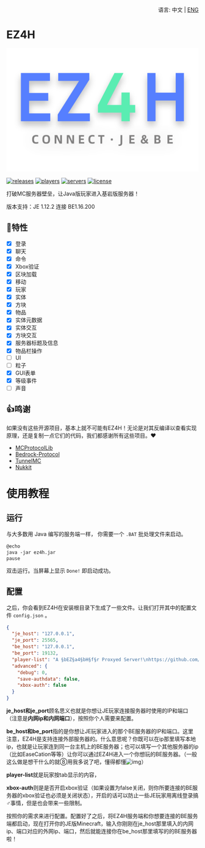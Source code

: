 <div align="right">
  语言:
  中文 | 
  <a title="English" href="/README.md">ENG</a>
</div>

# EZ4H
![icon](/EZ4H_icon.png)

[![releases](https://img.shields.io/github/v/release/FillAmeaPixelNetWork/EZ4H?display_name=tag&color=%231ab1ad)](https://github.com/FillAmeaPixelNetWork/EZ4H/releases)
[![players](https://img.shields.io/bstats/players/10109)](https://bstats.org/plugin/bukkit/EZ4H/10109)
[![servers](https://img.shields.io/bstats/servers/10109)](https://bstats.org/plugin/bukkit/EZ4H/10109)
[![license](https://img.shields.io/github/license/FillAmeaPixelNetWork/EZ4H)](https://github.com/FillAmeaPixelNetWork/EZ4H/blob/main/LICENSE)

打破MC服务器壁垒，让Java版玩家进入基岩版服务器！

版本支持：JE 1.12.2 连接 BE1.16.200

## 🎉特性
- [x] 登录
- [x] 聊天
- [x] 命令
- [x] Xbox验证
- [x] 区块加载
- [x] 移动
- [x] 玩家
- [x] 实体
- [x] 方块
- [x] 物品
- [x] 实体元数据
- [x] 实体交互
- [x] 方块交互
- [x] 服务器标题及信息
- [x] 物品栏操作
- [ ] UI
- [ ] 粒子
- [x] GUI表单
- [x] 等级事件
- [ ] 声音

## 👍鸣谢
如果没有这些开源项目，基本上就不可能有EZ4H！无论是对其反编译以查看实现原理，还是复制一点它们的代码，我们都感谢所有这些项目。❤
- [MCProtocolLib](https://github.com/Steveice10/MCProtocolLib)
- [Bedrock-Protocol](https://github.com/CloudburstMC/Protocol)
- [TunnelMC](https://github.com/THEREALWWEFAN231/TunnelMC)
- [Nukkit](https://github.com/CloudburstMC/Nukkit/)

# 使用教程

## 运行

与大多数用 Java 编写的服务端一样， 你需要一个 `.BAT` 批处理文件来启动。  
~~~  
@echo  
java -jar ez4h.jar  
pause
~~~
双击运行。当屏幕上显示 `Done!` 即启动成功。

## 配置

之后，你会看到EZ4H在安装根目录下生成了一些文件。让我们打开其中的配置文件 `config.json` 。

~~~json
{
  "je_host": "127.0.0.1",
  "je_port": 25565,
  "be_host": "127.0.0.1",
  "be_port": 19132,
  "player-list": "A §bEZ§a4§bH§f§r Proxyed Server!\nhttps://github.com/MeditationDev/EZ4H",
  "advanced": {
    "debug": 0,
    "save-authdata": false,
    "xbox-auth": false
  }
}
~~~
**je_host和je_port**顾名思义也就是你想让JE玩家连接服务器时使用的IP和端口（注意是**内网ip和内网端口**），按照你个人需要来配置。

**be_host和be_port**指的是你想让JE玩家进入的那个BE服务器的IP和端口。这里注意，EZ4H是支持连接外部服务器的。什么意思呢？你既可以在ip那里填写本地ip，也就是让玩家连到同一台主机上的BE服务器；也可以填写一个其他服务器的ip（比如EaseCation等等）让你可以通过EZ4H进入一个你想玩的BE服务器。（一般这么做是想干什么的就⑧用我多说了吧，懂得都懂![img](https://www.mcbbs.net/static/image/smiley/tong/....png)）

**player-list**就是玩家按tab显示的内容，

**xbox-auth**则是是否开启xbox验证（如果设置为false关闭，则你所要连接的BE服务器的xbox验证也必须是关闭状态），开启的话可以防止一些JE玩家用离线登录搞♂事情，但是也会带来一些限制。

按照你的需求来进行配置。配置好了之后，将EZ4H服务端和你想要连接的BE服务端都启动，现在打开你的JE版Minecraft，输入你刚刚在je_host那里填入的内网ip、端口对应的外网ip、端口，然后就能连接你在be_host那里填写的的BE服务器啦！

